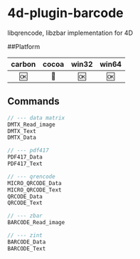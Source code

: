 4d-plugin-barcode
=================

libqrencode, libzbar implementation for 4D

##Platform

| carbon | cocoa | win32 | win64 |
|:------:|:-----:|:---------:|:---------:|
|🆗|🚫|🆗|🆗|

Commands
---

```c
// --- data matrix
DMTX_Read_image
DMTX_Text
DMTX_Data

// --- pdf417
PDF417_Data
PDF417_Text

// --- qrencode
MICRO_QRCODE_Data
MICRO_QRCODE_Text
QRCODE_Data
QRCODE_Text

// --- zbar
BARCODE_Read_image

// --- zint
BARCODE_Data
BARCODE_Text
```
